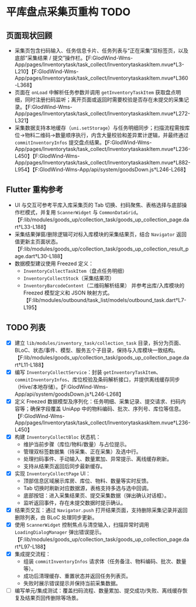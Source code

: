 # 平库盘点采集页重构 TODO

## 页面现状回顾
- 采集页包含扫码输入、任务信息卡片、任务列表与“正在采集”双标签页，以及底部“采集结果 / 提交”操作栏。【F:GlodWind-Wms-App/pages/Inventorytask/task_collect/InventorytaskaskItem.nvue†L3-L210】【F:GlodWind-Wms-App/pages/Inventorytask/task_collect/InventorytaskaskItem.nvue†L360-L368】
- 页面在 `onLoad` 中解析任务参数并调用 `getInventoryTaskItem` 获取盘点明细，同时注册扫码监听；离开页面或返回时需要校验是否存在未提交的采集记录。【F:GlodWind-Wms-App/pages/Inventorytask/task_collect/InventorytaskaskItem.nvue†L272-L321】
- 采集数据支持本地缓存（`uni.setStorage`）与任务明细同步；扫描流程需按库位→物料二维码→数量顺序执行，内含大量校验和差异累计逻辑，并最终通过 `commitInventoryInfos` 提交盘点结果。【F:GlodWind-Wms-App/pages/Inventorytask/task_collect/InventorytaskaskItem.nvue†L236-L450】【F:GlodWind-Wms-App/pages/Inventorytask/task_collect/InventorytaskaskItem.nvue†L882-L954】【F:GlodWind-Wms-App/api/system/goodsDown.js†L246-L268】

## Flutter 重构参考
- UI 与交互可参考平库入库采集页的 Tab 切换、扫码聚焦、表格选择与底部操作栏模式，并复用 `ScannerWidget` 与 `CommonDataGrid`。【F:lib/modules/goods_up/collection_task/goods_up_collection_page.dart†L33-L188】
- 采集结果弹窗/删除逻辑可对标入库模块的采集结果页，结合 `Navigator` 返回值更新主页面状态。【F:lib/modules/goods_up/collection_task/goods_up_collection_result_page.dart†L30-L188】
- 数据模型建议使用 Freezed 定义：
  - `InventoryCollectTaskItem`（盘点任务明细）
  - `InventoryCollectStock`（采集结果项）
  - `InventoryBarcodeContent`（二维码解析结果）
  并参考出库/入库模块的 Freezed 模型定义和 JSON 映射方式。【F:lib/modules/outbound/task_list/models/outbound_task.dart†L7-L195】

## TODO 列表
- [x] 建立 `lib/modules/inventory_task/collection_task` 目录，拆分为页面、BLoC、状态/事件、模型、服务五个子目录，保持与入库模块一致结构。【F:lib/modules/goods_up/collection_task/goods_up_collection_page.dart†L11-L188】
- [x] 编写 `InventoryCollectService`：封装 `getInventoryTaskItem`、`commitInventoryInfos`、库位校验及条码解析接口，并提供离线缓存同步（Hive/本地存储）。【F:GlodWind-Wms-App/api/system/goodsDown.js†L246-L268】
- [x] 定义 Freezed 数据模型及序列化：任务明细、采集记录、提交请求、扫码内容等；确保字段覆盖 UniApp 中的物料编码、批次、序列号、库位等信息。【F:GlodWind-Wms-App/pages/Inventorytask/task_collect/InventorytaskaskItem.nvue†L236-L450】
- [x] 构建 `InventoryCollectBloc` 状态机：
  - 维护当前步骤（库位/物料/数量）与占位提示。
  - 管理双标签数据集（待采集、正在采集）及选中行。
  - 处理扫码事件、手动输入、数量累加、异常提示、离线缓存刷新。
  - 支持从结果页返回后同步最新缓存。
- [x] 实现 `InventoryCollectPage` UI：
  - 顶部信息区域展示库房、库位、物料、数量等实时反馈。
  - Tab 切换时刷新对应数据源，表格支持多选与选中回调。
  - 底部按钮：进入采集结果页、提交采集数据（弹出确认对话框）。
  - 监听返回事件，存在未提交数据时提示确认。
- [x] 结果页交互：通过 `Navigator.push` 打开结果页面，支持删除采集记录并返回删除列表，由 BLoC 处理同步更新。
- [x] 使用 `ScannerWidget` 控制焦点与清空输入，扫描异常时调用 `LoadingDialogManager` 弹出错误提示。【F:lib/modules/goods_up/collection_task/goods_up_collection_page.dart†L97-L188】
- [x] 集成提交流程：
  - 组装 `commitInventoryInfos` 请求体（任务备注、物料编码、批次、数量等）。
  - 成功后清理缓存、重置状态并返回任务列表页。
  - 失败时展示错误提示并保持当前采集数据。
- [ ] 编写单元/集成测试：覆盖扫码流程、数量累加、提交成功/失败、离线缓存恢复及结果页回传删除等场景。
